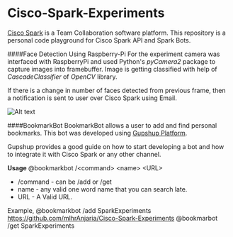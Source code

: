 # Cisco-Spark-Experiments
[Cisco Spark](https://developer.ciscospark.com/) is a Team Collaboration software platform. 
This repository is a personal code playground for Cisco Spark API and Spark Bots.


####Face Detection Using Raspberry-Pi
For the experiment  camera was interfaced with RaspberryPi and used Python's _pyCamera2_ package to capture images into framebuffer. 
Image is getting classified with help of _CascadeClassifier_ of _OpenCV_ library.

If there is a change in number of faces detected from previous frame, then a notification is sent to user over Cisco Spark using Email.

![Alt text](https://cloud.githubusercontent.com/assets/644483/22921982/dbc31a40-f2c1-11e6-89b6-1f17234af502.png "Optional title")

####BookmarkBot
BookmarkBot allows a user to add and find personal bookmarks. 
This bot was developed using [Gupshup Platform](https://www.gupshup.io). 

Gupshup provides a good guide on how to start developing a bot and how to integrate it with Cisco Spark or any other channel.

**Usage**
@bookmarkbot /\<command> \<name> \<URL>
* /command - can be /add or /get
* name - any valid one word name that you can search late. 
* URL - A Valid URL.

Example,
@bookmarkbot /add SparkExperiments https://github.com/mlhrAnjaria/Cisco-Spark-Experiments
@bookmarbot /get SparkExperiments
